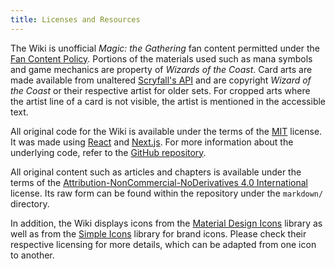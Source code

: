 ```yaml
---
title: Licenses and Resources
---
```


The Wiki is unofficial *Magic: the Gathering* fan content permitted under the
[Fan Content Policy][wizards:fcp]. Portions of the materials used such as mana
symbols and game mechanics are property of *Wizards of the Coast*. Card arts are
made available from unaltered [Scryfall's API][scryfall:api] and are copyright
*Wizard of the Coast* or their respective artist for older sets. For cropped
arts where the artist line of a card is not visible, the artist is mentioned in
the accessible text.

All original code for the Wiki is available under the terms of the
[MIT][wiki:code-license] license. It was made using [React][js:react] and
[Next.js][js:next]. For more information about the underlying code, refer to the
[GitHub repository][wiki:code].

All original content such as articles and chapters is available under the terms
of the [Attribution-NonCommercial-NoDerivatives 4.0 International][wiki:license]
license. Its raw form can be found within the repository under the `markdown/`
directory.

In addition, the Wiki displays icons from the [Material Design Icons][icons:mdi]
library as well as from the [Simple Icons][icons:simple-icons] library for brand
icons. Please check their respective licensing for more details, which can be
adapted from one icon to another.

[icons:mdi]: https://materialdesignicons.com
[icons:simple-icons]: https://simpleicons.org
[js:next]: https://nextjs.org
[js:react]: https://reactjs.org
[scryfall:api]: https://scryfall.com/docs/api
[wiki:code]: https://github.com/angrybacon/doomsday-wiki
[wiki:code-license]: https://github.com/angrybacon/doomsday-wiki/blob/master/LICENSE.org
[wiki:license]: https://creativecommons.org/licenses/by-nc-nd/4.0/legalcode
[wizards:fcp]: https://company.wizards.com/en/legal/fancontentpolicy
